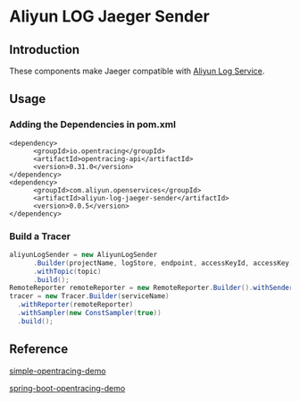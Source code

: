 # Aliyun LOG Jaeger Sender
## Introduction
These components make Jaeger compatible with [Aliyun Log Service](https://help.aliyun.com/product/28958.html).

## Usage
###  Adding the Dependencies in pom.xml
```
<dependency>
      <groupId>io.opentracing</groupId>
      <artifactId>opentracing-api</artifactId>
      <version>0.31.0</version>
</dependency>
<dependency>
      <groupId>com.aliyun.openservices</groupId>
      <artifactId>aliyun-log-jaeger-sender</artifactId>
      <version>0.0.5</version>
</dependency>
```

### Build a Tracer
```java
aliyunLogSender = new AliyunLogSender
      .Builder(projectName, logStore, endpoint, accessKeyId, accessKey)
      .withTopic(topic)
      .build();
RemoteReporter remoteReporter = new RemoteReporter.Builder().withSender(aliyunLogSender).build();
tracer = new Tracer.Builder(serviceName)
  .withReporter(remoteReporter)
  .withSampler(new ConstSampler(true))
  .build();
```

## Reference
[simple-opentracing-demo](https://github.com/brucewu-fly/simple-opentracing-demo)

[spring-boot-opentracing-demo](https://github.com/brucewu-fly/spring-boot-opentracing-demo)
